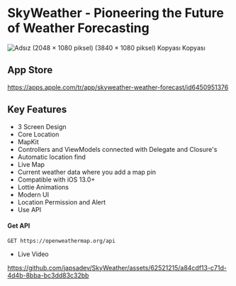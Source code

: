 # SkyWeather - Pioneering the Future of Weather Forecasting

![Adsız (2048 × 1080 piksel) (3840 × 1080 piksel) Kopyası Kopyası](https://github.com/japsadev/SkyWeather/assets/62521215/9c121ab8-1cac-41b9-a1b2-42ae2ef54877)
## App Store 
https://apps.apple.com/tr/app/skyweather-weather-forecast/id6450951376

## Key Features

* 3 Screen Design
* Core Location
* MapKit
* Controllers and ViewModels connected with Delegate and Closure's
* Automatic location find
* Live Map
* Current weather data where you add a map pin
* Compatible with iOS 13.0+
* Lottie Animations
* Modern UI
* Location Permission and Alert
* Use API

#### Get API

```
GET https://openweathermap.org/api
```
* Live Video
  
https://github.com/japsadev/SkyWeather/assets/62521215/a84cdf13-c71d-4d4b-8bba-bc3dd83c32bb


